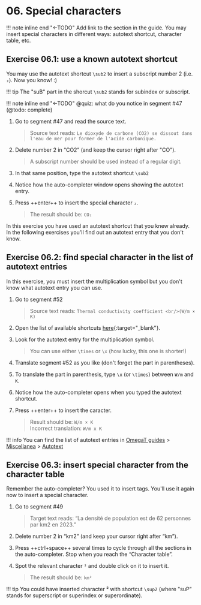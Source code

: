 # 06. Special characters

!!! note inline end "←TODO"
	Add link to the section in the guide.
You may insert special characters in different ways: autotext shortcut, character table, etc.

## Exercise 06.1: use a known autotext shortcut

You may use the autotext shortcut `\sub2` to insert a subscript number 2 (i.e. `₂`). Now you know! :)

!!! tip
	The "suB" part in the shorcut `\sub2` stands for subindex or subscript.


<!-- @todo: add "subindex" and "superindex" to cheatsheet -->

!!! note inline end "←TODO"
	 @quiz: what do you notice in segment #47 (@todo: complete)
1. Go to segment #47 and read the source text.

	> Source text reads: `Le dioxyde de carbone (CO2) se dissout dans l'eau de mer pour former de l'acide carbonique.`

2. Delete number 2 in “CO2” (and keep the cursor right after "CO").

	> A subscript number should be used instead of a regular digit.

3. In that same position, type the autotext shortcut `\sub2`
3. Notice how the auto-completer window opens showing the autotext entry.
4. Press ++enter++ to insert the special character `₂`.
	
	> The result should be: `CO₂`

In this exercise you have used an autotext shortcut that you knew already. In the following exercises you'll find out an autotext entry that you don't know.


## Exercise 06.2: find special character in the list of autotext entries

In this exercise, you must insert the multiplication symbol but you don't know what autotext entry you can use. 

1. Go to segment #52
	
	> Source text reads: `Thermal conductivity coefficient <br/>(W/m × K)`

2. Open the list of available shortcuts [here](../../misc/autotext/){:target="_blank"}.
3. Look for the autotext entry for the multiplication symbol.

	> You can use either `\times` or `\x` (how lucky, this one is shorter!)

4. Translate segment #52 as you like (don't forget the part in parentheses).
5. To translate the part in parenthesis, type `\x` (or `\times`) between `W/m` and `K`.
<!-- 5. In segment #52, remove the regular “x” in the formula and insert the autotext corresponding to the multiplication symbol, i.e. \times or \x. -->
6. Notice how the auto-completer opens when you typed the autotext shortcut.
7. Press ++enter++ to insert the caracter.

	> Result should be: `W/m × K`  
	> Incorrect translation: `W/m x K`

!!! info
	You can find the list of autotext entries in [OmegaT guides](../../) > [Miscellanea](../../misc/) > [Autotext](../../misc/autotext/)

## Exercise 06.3: insert special character from the character table

Remember the auto-completer? You used it to insert tags. You'll use it again now to insert a special character.

1. Go to segment #49 

	> Target text reads: “La densité de population est de 62 personnes par km2 en 2023.”

2. Delete number 2 in “km2” (and keep your cursor right after “km”).
3. Press ++ctrl+space++ several times to cycle through all the sections in the auto-completer. Stop when you reach the “Character table”.
4. Spot the relevant character `²` and double click on it to insert it.
	
	> The result should be: `km²`

!!! tip 
	You could have inserted character ² with shortcut `\sup2` (where "suP" stands for superscript or superindex or superordinate).

<!-- @todo: add to the guides: if you find the character table handy but it does not contain ghe charcter you need to insert, you can let us know through the Helpdesk and we'll add it there for you -->
